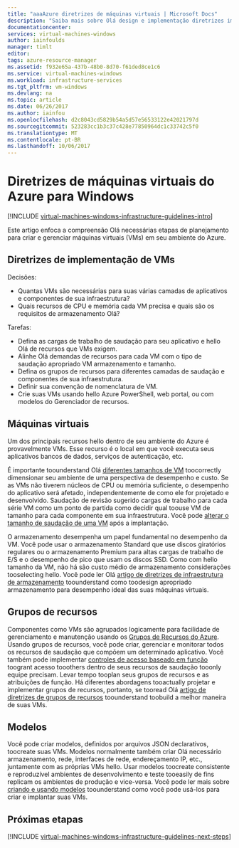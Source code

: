 ```yaml
---
title: "aaaAzure diretrizes de máquinas virtuais | Microsoft Docs"
description: "Saiba mais sobre Olá design e implementação diretrizes importantes para a implantação de máquinas virtuais do Windows no Azure"
documentationcenter: 
services: virtual-machines-windows
author: iainfoulds
manager: timlt
editor: 
tags: azure-resource-manager
ms.assetid: f932e65a-437b-48b0-8d70-f61ded8ce1c6
ms.service: virtual-machines-windows
ms.workload: infrastructure-services
ms.tgt_pltfrm: vm-windows
ms.devlang: na
ms.topic: article
ms.date: 06/26/2017
ms.author: iainfou
ms.openlocfilehash: d2c8043cd5829b54a5d57e56533122e42021797d
ms.sourcegitcommit: 523283cc1b3c37c428e77850964dc1c33742c5f0
ms.translationtype: MT
ms.contentlocale: pt-BR
ms.lasthandoff: 10/06/2017
---
```

# <a name="azure-virtual-machines-guidelines-for-windows"></a>Diretrizes de máquinas virtuais do Azure para Windows
[!INCLUDE [virtual-machines-windows-infrastructure-guidelines-intro](../../../includes/virtual-machines-windows-infrastructure-guidelines-intro.md)]

Este artigo enfoca a compreensão Olá necessárias etapas de planejamento para criar e gerenciar máquinas virtuais (VMs) em seu ambiente do Azure.

## <a name="implementation-guidelines-for-vms"></a>Diretrizes de implementação de VMs
Decisões:

* Quantas VMs são necessárias para suas várias camadas de aplicativos e componentes de sua infraestrutura?
* Quais recursos de CPU e memória cada VM precisa e quais são os requisitos de armazenamento Olá?

Tarefas:

* Defina as cargas de trabalho de saudação para seu aplicativo e hello Olá de recursos que VMs exigem.
* Alinhe Olá demandas de recursos para cada VM com o tipo de saudação apropriado VM armazenamento e tamanho.
* Defina os grupos de recursos para diferentes camadas de saudação e componentes de sua infraestrutura.
* Definir sua convenção de nomenclatura de VM.
* Crie suas VMs usando hello Azure PowerShell, web portal, ou com modelos do Gerenciador de recursos.

## <a name="virtual-machines"></a>Máquinas virtuais
Um dos principais recursos hello dentro de seu ambiente do Azure é provavelmente VMs. Esse recurso é o local em que você executa seus aplicativos bancos de dados, serviços de autenticação, etc.

É importante toounderstand Olá [diferentes tamanhos de VM](sizes.md) toocorrectly dimensionar seu ambiente de uma perspectiva de desempenho e custo. Se as VMs não tiverem núcleos de CPU ou memória suficiente, o desempenho do aplicativo será afetado, independentemente de como ele for projetado e desenvolvido. Saudação de revisão sugerido cargas de trabalho para cada série VM como um ponto de partida como decidir qual toouse VM de tamanho para cada componente em sua infraestrutura. Você pode [alterar o tamanho de saudação de uma VM](resize-vm.md) após a implantação.

O armazenamento desempenha um papel fundamental no desempenho da VM. Você pode usar o armazenamento Standard que use discos giratórios regulares ou o armazenamento Premium para altas cargas de trabalho de E/S e o desempenho de pico que usam os discos SSD. Como com hello tamanho da VM, não há são custo médio de armazenamento considerações tooselecting hello. Você pode ler Olá [artigo de diretrizes de infraestrutura de armazenamento](infrastructure-storage-solutions-guidelines.md) toounderstand como toodesign apropriado armazenamento para desempenho ideal das suas máquinas virtuais.

## <a name="resource-groups"></a>Grupos de recursos
Componentes como VMs são agrupados logicamente para facilidade de gerenciamento e manutenção usando os [Grupos de Recursos do Azure](../../azure-resource-manager/resource-group-overview.md). Usando grupos de recursos, você pode criar, gerenciar e monitorar todos os recursos de saudação que compõem um determinado aplicativo. Você também pode implementar [controles de acesso baseado em função](../../active-directory/role-based-access-control-what-is.md) toogrant acesso tooothers dentro de seus recursos de saudação tooonly equipe precisam. Levar tempo tooplan seus grupos de recursos e as atribuições de função. Há diferentes abordagens tooactually projetar e implementar grupos de recursos, portanto, se tooread Olá [artigo de diretrizes de grupos de recursos](infrastructure-resource-groups-guidelines.md) toounderstand toobuild a melhor maneira de suas VMs.

## <a name="templates"></a>Modelos
Você pode criar modelos, definidos por arquivos JSON declarativos, toocreate suas VMs. Modelos normalmente também criar Olá necessário armazenamento, rede, interfaces de rede, endereçamento IP, etc., juntamente com as próprias VMs hello. Usar modelos toocreate consistente e reproduzível ambientes de desenvolvimento e teste tooeasily de fins replicam os ambientes de produção e vice-versa. Você pode ler mais sobre [criando e usando modelos](../../azure-resource-manager/resource-group-overview.md#template-deployment) toounderstand como você pode usá-los para criar e implantar suas VMs.

## <a name="next-steps"></a>Próximas etapas
[!INCLUDE [virtual-machines-windows-infrastructure-guidelines-next-steps](../../../includes/virtual-machines-windows-infrastructure-guidelines-next-steps.md)]

